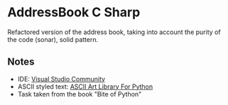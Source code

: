# AddressBook C Sharp

Refactored version of the address book, taking into account the purity of the code (sonar), solid pattern.

## Notes

- IDE: [Visual Studio Community](https://visualstudio.microsoft.com/ru/vs/community/)
- ASCII styled text: [ASCII Art Library For Python](https://pypi.org/project/art/)
- Task taken from the book "Bite of Python"